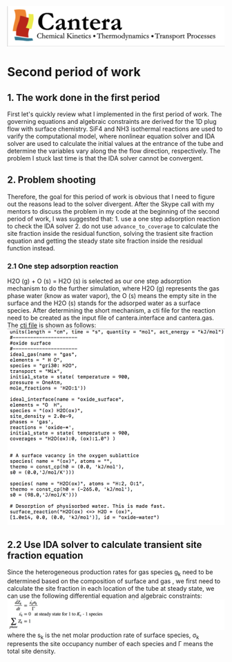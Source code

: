 ![alt text](https://github.com/yuj056/yuj056.github.io/blob/master/_posts/Screen%20Shot%202018-06-12%20at%2010.51.39%20AM.png)
# Second period of work
## 1. The work done in the first period
First let's quickly review what I implemented in the first period of work. The governing equations and algebraic constraints are derived for the 1D plug flow with surface chemistry. SiF4 and NH3 isothermal reactions are used to varify the computational model, where nonlinear equation solver and IDA solver are used to calculate the initial values at the entrance of the tube and determine the variables vary along the the flow direction, respectively. The problem I stuck last time is that the IDA solver cannot be convergent.
## 2. Problem shooting
Therefore, the goal for this period of work is obvious that I need to figure out the reasons lead to the solver divergent. After the Skype call with my mentors to discuss the problem in my code at the beginning of the second period of work, I was suggested that: 1. use a one step adsorption reaction to check the IDA solver 2. do not use `advance_to_coverage` to calculate the site fraction inside the residual function, solving the trasient site fraction equation and getting the steady state site fraction inside the residual function instead. 
### 2.1 One step  adsorption reaction
H2O (g) + O (s) = H2O (s) is selected as our one step adsorption mechanism to do the further simulation, where H2O (g) represents the gas phase water (know as water vapor), the O (s) means the empty site in the surface and the H2O (s) stands for the adsorped water as a surface species. After determining the short mechanism, a cti file for the reaction need to be created as the input file of cantera.interface and cantera.gas. The [cti file](https://github.com/yuj056/yuj056.github.io/blob/master/model/small_mec.cti) is shown as follows:
![alt text](https://github.com/yuj056/yuj056.github.io/blob/master/_posts/cti.png)
## 2.2 Use IDA solver to calculate transient site fraction equation
Since the heterogeneous production rates for gas species g<sub>k</sub> need to be determined based on the composition of surface and gas , we first need to calculate the site fraction in each location of the tube at steady state, we can use the following differential equation and algebraic constraints:
![alt text](https://github.com/yuj056/yuj056.github.io/blob/master/_posts/eq.png)
where the s<sub>k</sub> is the net molar production rate of surface species, &sigma;<sub>k</sub> represents the site occupancy number of each species and &Gamma; means the total site density.
